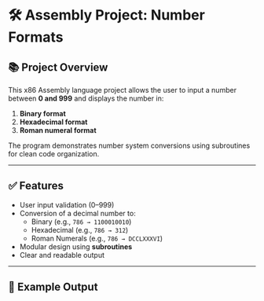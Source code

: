 # 🛠️ Assembly Project: Number Formats

## 📚 Project Overview

This x86 Assembly language project allows the user to input a number between **0 and 999** and displays the number in:

1. **Binary format**
2. **Hexadecimal format**
3. **Roman numeral format**

The program demonstrates number system conversions using subroutines for clean code organization.

---

## ✅ Features

- User input validation (0–999)
- Conversion of a decimal number to:
  - Binary (e.g., `786 → 1100010010`)
  - Hexadecimal (e.g., `786 → 312`)
  - Roman Numerals (e.g., `786 → DCCLXXXVI`)
- Modular design using **subroutines**
- Clear and readable output

---

## 🧮 Example Output

